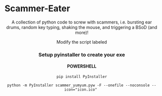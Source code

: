 <h1>Scammer-Eater</h1>
<div align="center"><p>
A collection of python code to screw with scammers, i.e. bursting ear drums, random key typing, shaking the mouse, and triggering a BSoD (and more)!
</p>
<p>Modify the script labeled 
<h3>Setup pyinstaller to create your exe</h3>
<h4>POWERSHELL</h4>
  
`pip install PyInstaller`

`python -m PyInstaller scammer_yumyum.pyw -F --onefile --noconsole --icon="icon.ico" `

</div>
